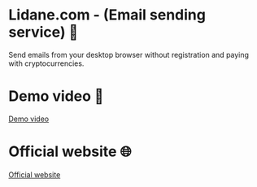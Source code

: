 # Lidane.com - (Email sending service) 📧

Send emails from your desktop browser without registration and paying with cryptocurrencies.

# Demo video 🎥

[Demo video](https://www.youtube.com/watch?v=hQDLlagPI7U)

# Official website 🌐

[Official website](https://lidane.com)

